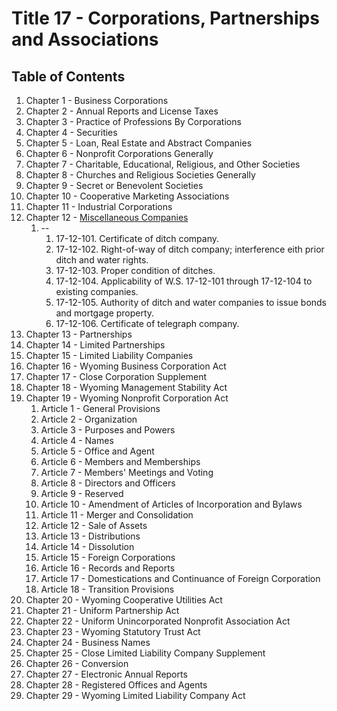 Title 17 - Corporations, Partnerships and Associations
====================

Table of Contents
--------------------

1. Chapter 1 - Business Corporations
2. Chapter 2 - Annual Reports and License Taxes
3. Chapter 3 - Practice of Professions By Corporations
4. Chapter 4 - Securities
5. Chapter 5 - Loan, Real Estate and Abstract Companies
6. Chapter 6 - Nonprofit Corporations Generally
7. Chapter 7 - Charitable, Educational, Religious, and Other Societies
8. Chapter 8 - Churches and Religious Societies Generally
9. Chapter 9 - Secret or Benevolent Societies
10. Chapter 10 - Cooperative Marketing Associations
11. Chapter 11 - Industrial Corporations
12. Chapter 12 - [Miscellaneous Companies](https://github.com/izzaboo/title17/blob/table_of_contents/chapter12.md)
    1. --
        1. 17-12-101. Certificate of ditch company.
        2. 17-12-102. Right-of-way of ditch company; interference eith prior ditch and water rights.
        3. 17-12-103. Proper condition of ditches.
        4. 17-12-104. Applicability of W.S. 17-12-101 through 17-12-104 to existing companies.
        5. 17-12-105. Authority of ditch and water companies to issue bonds and mortgage property.
        6. 17-12-106. Certificate of telegraph company.
13. Chapter 13 - Partnerships
14. Chapter 14 - Limited Partnerships
15. Chapter 15 - Limited Liability Companies
16. Chapter 16 - Wyoming Business Corporation Act
17. Chapter 17 - Close Corporation Supplement
18. Chapter 18 - Wyoming Management Stability Act
19. Chapter 19 - Wyoming Nonprofit Corporation Act
    1. Article 1 - General Provisions
    2. Article 2 - Organization
    3. Article 3 - Purposes and Powers
    4. Article 4 - Names
    5. Article 5 - Office and Agent
    6. Article 6 - Members and Memberships
    7. Article 7 - Members' Meetings and Voting
    8. Article 8 - Directors and Officers
    9. Article 9 - Reserved
    10. Article 10 - Amendment of Articles of Incorporation and Bylaws
    11. Article 11 - Merger and Consolidation
    12. Article 12 - Sale of Assets
    13. Article 13 - Distributions
    14. Article 14 - Dissolution
    15. Article 15 - Foreign Corporations
    16. Article 16 - Records and Reports
    17. Article 17 - Domestications and Continuance of Foreign Corporation
    18. Article 18 - Transition Provisions
20. Chapter 20 - Wyoming Cooperative Utilities Act
21. Chapter 21 - Uniform Partnership Act
22. Chapter 22 - Uniform Unincorporated Nonprofit Association Act
23. Chapter 23 - Wyoming Statutory Trust Act
24. Chapter 24 - Business Names
25. Chapter 25 - Close Limited Liability Company Supplement
26. Chapter 26 - Conversion
27. Chapter 27 - Electronic Annual Reports
28. Chapter 28 - Registered Offices and Agents
29. Chapter 29 - Wyoming Limited Liability Company Act
